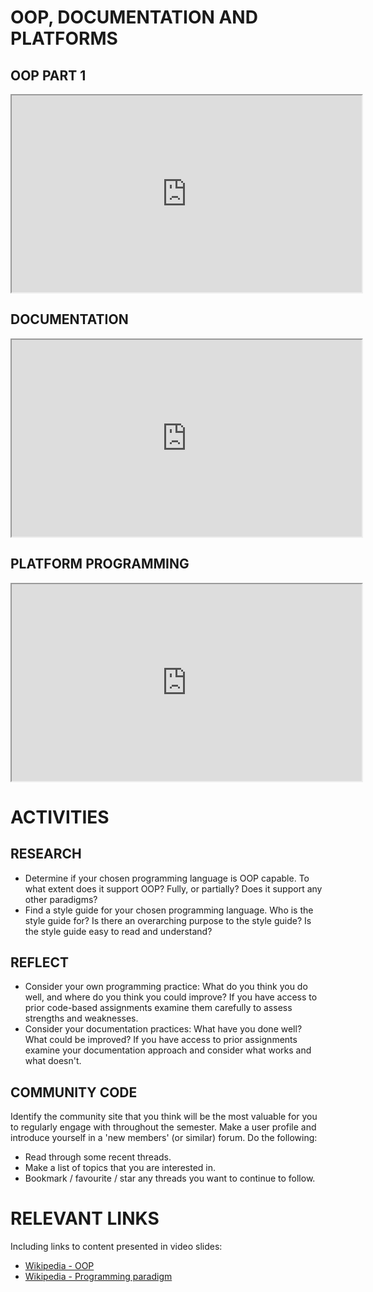 <!-- # ![Programming for Mobile App Development](images/1366x768-kotlin2022_2.png) -->

# OOP, DOCUMENTATION AND PLATFORMS
## OOP PART 1
<div class="video-container-16by9"><iframe width="560" height="315" src="https://www.youtube.com/embed/hdVYcOgNKfc"></iframe></div>

## DOCUMENTATION
<div class="video-container-16by9"><iframe width="560" height="315" src="https://youtube.com/embed/S83xOCKfbTg"></iframe></div>

## PLATFORM PROGRAMMING
<div class="video-container-16by9"><iframe width="560" height="315" src="https://youtube.com/embed/rPXznuTzayo"></iframe></div>

# ACTIVITIES
## RESEARCH
- Determine if your chosen programming language is OOP capable. To what extent does it support OOP? Fully, or partially? Does it support any other paradigms? 
- Find a style guide for your chosen programming language. Who is the style guide for? Is there an overarching purpose to the style guide? Is the style guide easy to read and understand? 

## REFLECT
- Consider your own programming practice: What do you think you do well, and where do you think you could improve? If you have access to prior code-based assignments examine them carefully to assess strengths and weaknesses.
- Consider your documentation practices: What have you done well? What could be improved? If you have access to prior assignments examine your documentation approach and consider what works and what doesn't.

## COMMUNITY CODE
Identify the community site that you think will be the most valuable for you to regularly engage with throughout the semester. Make a user profile and introduce yourself in a 'new members' (or similar) forum. Do the following:
- Read through some recent threads.
- Make a list of topics that you are interested in.
- Bookmark / favourite / star any threads you want to continue to follow.

# RELEVANT LINKS
Including links to content presented in video slides:
- [Wikipedia - OOP](https://en.wikipedia.org/wiki/Object-oriented_programming)
- [Wikipedia - Programming paradigm](https://en.wikipedia.org/wiki/Programming_paradigm)



